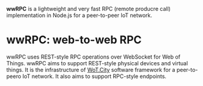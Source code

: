 **wwRPC** is a lightweight and very fast RPC (remote producre call) implementation in Node.js for a peer-to-peer IoT network.

# wwRPC: web-to-web RPC

wwRPC uses REST-style RPC operations over WebSocket for Web of Things. wwRPC aims to support REST-style physical devices and virtual things. It is the infrastructure of [WoT.City](https://wotcity.com) software framework for a peer-to-peero IoT network. It also aims to support RPC-style endpoints.
